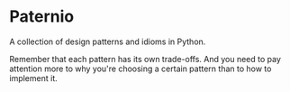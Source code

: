 Paternio
===============

A collection of design patterns and idioms in Python.

Remember that each pattern has its own trade-offs. And you need to pay attention more to why you're choosing a certain pattern than to how to implement it.
